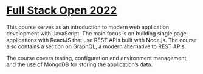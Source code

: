 <h1><a href="https://fullstackopen.com/en/">Full Stack Open 2022
</a></h1>

<p>This course serves as an introduction to modern web application development with JavaScript. The main focus is on building single page applications with ReactJS that use REST APIs built with Node.js. The course also contains a section on GraphQL, a modern alternative to REST APIs.</p>

<p>The course covers testing, configuration and environment management, and the use of MongoDB for storing the application’s data.</p>